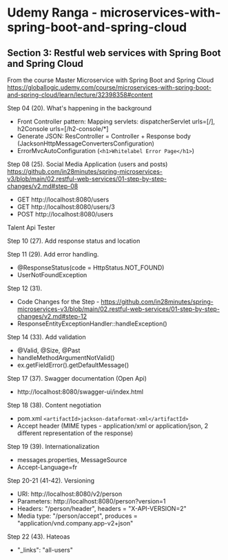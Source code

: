 # Udemy Ranga - microservices-with-spring-boot-and-spring-cloud
## Section 3: Restful web services with Spring Boot and Spring Cloud 
From the course Master Microservice with Spring Boot and Spring Cloud  
https://globallogic.udemy.com/course/microservices-with-spring-boot-and-spring-cloud/learn/lecture/32398358#content

Step 04 (20). What's happening in the background
- Front Controller pattern: Mapping servlets: dispatcherServlet urls=[/], h2Console urls=[/h2-console/*]
- Generate JSON: ResController = Controller + Response body (JacksonHttpMessageConvertersConfiguration)
- ErrorMvcAutoConfiguration (`<h1>Whitelabel Error Page</h1>`)

Step 08 (25). Social Media Application (users and posts)<br>
https://github.com/in28minutes/spring-microservices-v3/blob/main/02.restful-web-services/01-step-by-step-changes/v2.md#step-08

- GET http://localhost:8080/users
- GET http://localhost:8080/users/3
- POST http://localhost:8080/users

Talent Api Tester

Step 10 (27). Add response status and location

Step 11 (29). Add error handling.<br>
- @ResponseStatus(code = HttpStatus.NOT_FOUND)
- UserNotFoundException

Step 12 (31).
- Code Changes for the Step - https://github.com/in28minutes/spring-microservices-v3/blob/main/02.restful-web-services/01-step-by-step-changes/v2.md#step-12
- ResponseEntityExceptionHandler::handleException()

Step 14 (33). Add validation
- @Valid, @Size, @Past
- handleMethodArgumentNotValid()
- ex.getFieldError().getDefaultMessage()

Step 17 (37). Swagger documentation (Open Api)
- http://localhost:8080/swagger-ui/index.html

Step 18 (38). Content negotiation
- pom.xml `<artifactId>jackson-dataformat-xml</artifactId>`
- Accept header (MIME types - application/xml or application/json, 2 different representation of the response)

Step 19 (39). Internationalization
- messages.properties, MessageSource
- Accept-Language=fr

Step 20-21 (41-42). Versioning
- URI: http://localhost:8080/v2/person
- Parameters: http://localhost:8080/person?version=1
- Headers: "/person/header", headers = "X-API-VERSION=2"
- Media type: "/person/accept", produces = "application/vnd.company.app-v2+json"

Step 22 (43). Hateoas
- "_links": "all-users"